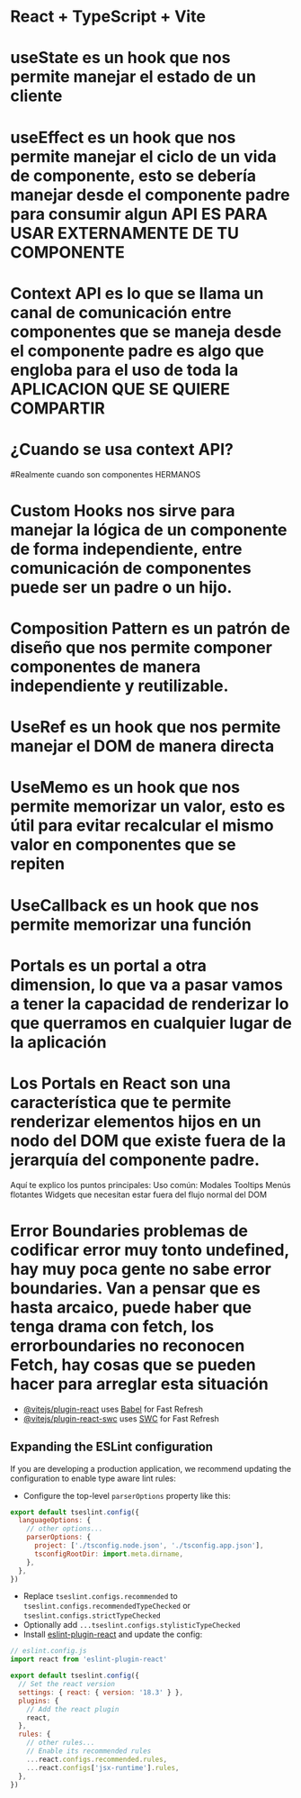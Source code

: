 # React + TypeScript + Vite

# useState es un hook que nos permite manejar el estado de un cliente

# useEffect es un hook que nos permite manejar el ciclo de un vida de componente, esto se debería manejar desde el componente padre para consumir algun API ES PARA USAR EXTERNAMENTE DE TU COMPONENTE

# Context API es lo que se llama un canal de comunicación entre componentes que se maneja desde el componente padre es algo que engloba para el uso de toda la APLICACION QUE SE QUIERE COMPARTIR

# ¿Cuando se usa context API?
#Realmente cuando son componentes HERMANOS 

# Custom Hooks nos sirve para manejar la lógica de un componente de forma independiente, entre comunicación de componentes puede ser un padre o un hijo.

# Composition Pattern es un patrón de diseño que nos permite componer componentes de manera independiente y reutilizable.

# UseRef es un hook que nos permite manejar el DOM de manera directa

# UseMemo es un hook que nos permite memorizar un valor, esto es útil para evitar recalcular el mismo valor en componentes que se repiten

# UseCallback es un hook que nos permite memorizar una función

# Portals es un portal a otra dimension, lo que va a pasar vamos a tener la capacidad de renderizar lo que querramos en cualquier lugar de la aplicación

# Los Portals en React son una característica que te permite renderizar elementos hijos en un nodo del DOM que existe fuera de la jerarquía del componente padre.
Aquí te explico los puntos principales:
Uso común:
Modales
Tooltips
Menús flotantes
Widgets que necesitan estar fuera del flujo normal del DOM

# Error Boundaries problemas de codificar error muy tonto undefined, hay muy poca gente no sabe error boundaries. Van a pensar que es hasta arcaico, puede haber que tenga drama con fetch, los errorboundaries no reconocen Fetch, hay cosas que se pueden hacer para arreglar esta situación





- [@vitejs/plugin-react](https://github.com/vitejs/vite-plugin-react/blob/main/packages/plugin-react/README.md) uses [Babel](https://babeljs.io/) for Fast Refresh
- [@vitejs/plugin-react-swc](https://github.com/vitejs/vite-plugin-react-swc) uses [SWC](https://swc.rs/) for Fast Refresh

## Expanding the ESLint configuration

If you are developing a production application, we recommend updating the configuration to enable type aware lint rules:

- Configure the top-level `parserOptions` property like this:

```js
export default tseslint.config({
  languageOptions: {
    // other options...
    parserOptions: {
      project: ['./tsconfig.node.json', './tsconfig.app.json'],
      tsconfigRootDir: import.meta.dirname,
    },
  },
})
```

- Replace `tseslint.configs.recommended` to `tseslint.configs.recommendedTypeChecked` or `tseslint.configs.strictTypeChecked`
- Optionally add `...tseslint.configs.stylisticTypeChecked`
- Install [eslint-plugin-react](https://github.com/jsx-eslint/eslint-plugin-react) and update the config:

```js
// eslint.config.js
import react from 'eslint-plugin-react'

export default tseslint.config({
  // Set the react version
  settings: { react: { version: '18.3' } },
  plugins: {
    // Add the react plugin
    react,
  },
  rules: {
    // other rules...
    // Enable its recommended rules
    ...react.configs.recommended.rules,
    ...react.configs['jsx-runtime'].rules,
  },
})
```
